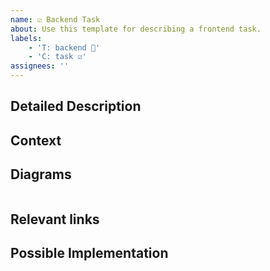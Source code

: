 ```yaml
---
name: ☑️ Backend Task
about: Use this template for describing a frontend task.
labels:
    - 'T: backend 🦾'
    - 'C: task ☑️'
assignees: ''
---
```


## Detailed Description

<!--
A clear and concise description of what the task is.
-->

## Context

<!--
A brief explanation of the why, not the what or how. Assume the reader doesn't know the
background and won't have time to dig-up information from comment threads.
-->

## Diagrams <!-- Not obligatory -->

```mermaid

```

## Relevant links <!-- Not obligatory -->

<!--
Information that the developer might need to refer to when implementing the issue.

- [Design Epic](https://gitlab.com/singularitycloud/-/epics/<id>)
  - [Design 1](https://gitlab.com/singularitycloud/-/issues/<id>/designs/<image>.png)
  - [Design 2](https://gitlab.com/singularitycloud/-/issues/<id>/designs/<image>.png)
- [Similar implementation](https://gitlab.com/singularitycloud/-/merge_requests/<id>)
-->

## Possible Implementation <!-- Not obligatory -->

<!---
 suggest an idea for implementing addition or change
-->
